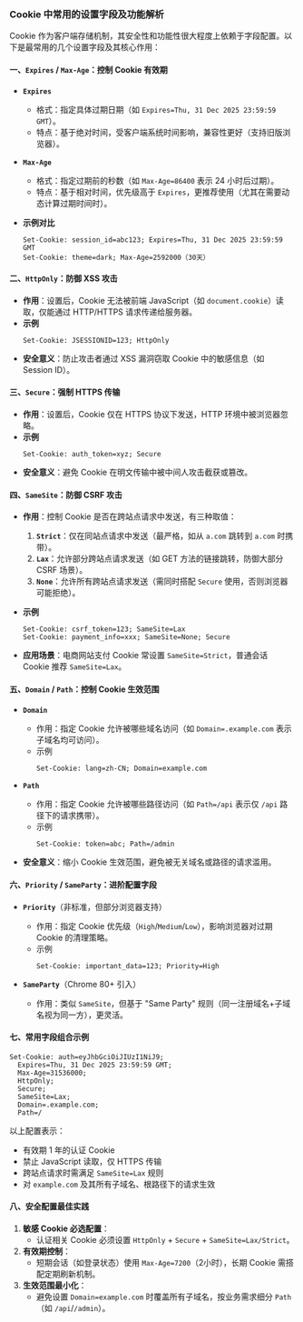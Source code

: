 ### Cookie 中常用的设置字段及功能解析

Cookie 作为客户端存储机制，其安全性和功能性很大程度上依赖于字段配置。以下是最常用的几个设置字段及其核心作用：

#### 一、`Expires` / `Max-Age`：控制 Cookie 有效期

- **`Expires`**

  - 格式：指定具体过期日期（如 `Expires=Thu, 31 Dec 2025 23:59:59 GMT`）。
  - 特点：基于绝对时间，受客户端系统时间影响，兼容性更好（支持旧版浏览器）。

- **`Max-Age`**

  - 格式：指定过期前的秒数（如 `Max-Age=86400` 表示 24 小时后过期）。
  - 特点：基于相对时间，优先级高于 `Expires`，更推荐使用（尤其在需要动态计算过期时间时）。

- **示例对比**
  ```http
  Set-Cookie: session_id=abc123; Expires=Thu, 31 Dec 2025 23:59:59 GMT
  Set-Cookie: theme=dark; Max-Age=2592000（30天）
  ```

#### 二、`HttpOnly`：防御 XSS 攻击

- **作用**：设置后，Cookie 无法被前端 JavaScript（如 `document.cookie`）读取，仅能通过 HTTP/HTTPS 请求传递给服务器。
- **示例**
  ```http
  Set-Cookie: JSESSIONID=123; HttpOnly
  ```
- **安全意义**：防止攻击者通过 XSS 漏洞窃取 Cookie 中的敏感信息（如 Session ID）。

#### 三、`Secure`：强制 HTTPS 传输

- **作用**：设置后，Cookie 仅在 HTTPS 协议下发送，HTTP 环境中被浏览器忽略。
- **示例**
  ```http
  Set-Cookie: auth_token=xyz; Secure
  ```
- **安全意义**：避免 Cookie 在明文传输中被中间人攻击截获或篡改。

#### 四、`SameSite`：防御 CSRF 攻击

- **作用**：控制 Cookie 是否在跨站点请求中发送，有三种取值：

  1. **`Strict`**：仅在同站点请求中发送（最严格，如从 `a.com` 跳转到 `a.com` 时携带）。
  2. **`Lax`**：允许部分跨站点请求发送（如 GET 方法的链接跳转，防御大部分 CSRF 场景）。
  3. **`None`**：允许所有跨站点请求发送（需同时搭配 `Secure` 使用，否则浏览器可能拒绝）。

- **示例**
  ```http
  Set-Cookie: csrf_token=123; SameSite=Lax
  Set-Cookie: payment_info=xxx; SameSite=None; Secure
  ```
- **应用场景**：电商网站支付 Cookie 常设置 `SameSite=Strict`，普通会话 Cookie 推荐 `SameSite=Lax`。

#### 五、`Domain` / `Path`：控制 Cookie 生效范围

- **`Domain`**

  - 作用：指定 Cookie 允许被哪些域名访问（如 `Domain=.example.com` 表示子域名均可访问）。
  - 示例
    ```http
    Set-Cookie: lang=zh-CN; Domain=example.com
    ```

- **`Path`**
  - 作用：指定 Cookie 允许被哪些路径访问（如 `Path=/api` 表示仅 `/api` 路径下的请求携带）。
  - 示例
    ```http
    Set-Cookie: token=abc; Path=/admin
    ```
- **安全意义**：缩小 Cookie 生效范围，避免被无关域名或路径的请求滥用。

#### 六、`Priority` / `SameParty`：进阶配置字段

- **`Priority`**（非标准，但部分浏览器支持）

  - 作用：指定 Cookie 优先级（`High`/`Medium`/`Low`），影响浏览器对过期 Cookie 的清理策略。
  - 示例
    ```http
    Set-Cookie: important_data=123; Priority=High
    ```

- **`SameParty`**（Chrome 80+ 引入）
  - 作用：类似 `SameSite`，但基于 "Same Party" 规则（同一注册域名+子域名视为同一方），更灵活。

#### 七、常用字段组合示例

```http
Set-Cookie: auth=eyJhbGciOiJIUzI1NiJ9;
  Expires=Thu, 31 Dec 2025 23:59:59 GMT;
  Max-Age=31536000;
  HttpOnly;
  Secure;
  SameSite=Lax;
  Domain=.example.com;
  Path=/
```

以上配置表示：

- 有效期 1 年的认证 Cookie
- 禁止 JavaScript 读取，仅 HTTPS 传输
- 跨站点请求时需满足 `SameSite=Lax` 规则
- 对 `example.com` 及其所有子域名、根路径下的请求生效

#### 八、安全配置最佳实践

1. **敏感 Cookie 必选配置**：
   - 认证相关 Cookie 必须设置 `HttpOnly` + `Secure` + `SameSite=Lax/Strict`。
2. **有效期控制**：
   - 短期会话（如登录状态）使用 `Max-Age=7200`（2小时），长期 Cookie 需搭配定期刷新机制。
3. **生效范围最小化**：
   - 避免设置 `Domain=example.com` 时覆盖所有子域名，按业务需求细分 `Path`（如 `/api`/`/admin`）。
